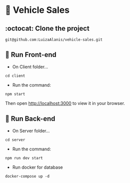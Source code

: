 # :car: Vehicle Sales

## :octocat: Clone the project
```shell
git@github.com:LuizaAlanis/vehicle-sales.git
```

## :art: Run Front-end

- On Client folder...

```shell
cd client
```

- Run the command:

```shell
npm start
```

Then open [http://localhost:3000](http://localhost:3000) to view it in your browser.

## :game_die: Run Back-end

- On Server folder...

```shell
cd server
```

- Run the command:

```shell
npm run dev start
```

- Run docker for database

```shell
docker-compose up -d
```